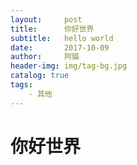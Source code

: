 ```yaml
---
layout:     post
title:      你好世界
subtitle:   hello world
date:       2017-10-09
author:     阿貓
header-img: img/tag-bg.jpg
catalog: true
tags:
    - 其他
---
```


# 你好世界



